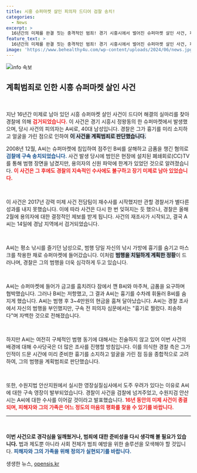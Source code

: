 ```yaml
---
title: 시흥 슈퍼마켓 살인 피의자 드디어 검찰 송치!
categories:
  - News
excerpt: >
  16년간의 미제를 완결 짓는 충격적인 범죄! 경기 시흥시에서 벌어진 슈퍼마켓 살인 사건, 피의자가 드디어 검거되어 검찰 송치. 세밀한 계획과 잔혹한 살해, 그背後에 숨겨진 진실은 무엇인지 밝혀진다! 클릭 필수!
feature_text: >
  16년간의 미제를 완결 짓는 충격적인 범죄! 경기 시흥시에서 벌어진 슈퍼마켓 살인 사건, 피의자가 드디어 검거되어 검찰 송치. 세밀한 계획과 잔혹한 살해, 그背後에 숨겨진 진실은 무엇인지 밝혀진다! 클릭 필수!
image: 'https://www.behealthy4u.com/wp-content/uploads/2024/06/news.jpg'
---
```


<p><img src="https://www.behealthy4u.com/wp-content/uploads/2024/06/news.jpg" alt="info 속보" /></p>

<h2 data-ke-size="size26">계획범죄로 인한 시흥 슈퍼마켓 살인 사건</h2>

<p data-ke-size="size16">&nbsp;</p>

<p>지난 16년간 미제로 남아 있던 시흥 슈퍼마켓 살인 사건이 드디어 해결의 실마리를 찾아 경찰에 의해 <b><span style="color: #ee2323;">검거되었습니다.</span></b> 이 사건은 경기 시흥시 정왕동의 한 슈퍼마켓에서 발생했으며, 당시 사건의 피의자는 A씨로, 40대 남성입니다. 경찰은 그가 흉기를 미리 소지하고 얼굴을 가린 점으로 인하여 <b><span style="background-color: #21538527;">이 사건을 계획범죄로 판단했습니다.</span></b></p>

<p>2008년 12월, A씨는 슈퍼마켓에 침입하여 점주인 B씨를 살해하고 금품을 챙긴 혐의로 <b><span style="color: #1a5490;">검찰에 구속 송치되었습니다.</span></b> 사건 발생 당시에 범인은 현장에 설치된 폐쇄회로(CC)TV를 통해 범행 장면을 남겼지만, 용의자의 신원 파악에 한계가 있었던 것으로 알려졌습니다. <b><span style="color: #ee2323;">이 사건은 그 후에도 경찰의 지속적인 수사에도 불구하고 장기 미제로 남아 있었습니다.</span></b></p>

<p data-ke-size="size16">&nbsp;</p>

<p>이 사건은 2017년 강력 미제 사건 전담팀이 재수사를 시작했지만 관할 경찰서가 별다른 성과를 내지 못했습니다. 이에 따라 사건은 다시 한 번 잊혀지는 듯 했으나, 경찰은 올해 2월에 용의자에 대한 결정적인 제보를 받게 됩니다. 사건의 재조사가 시작되고, 결국 A씨는 14일에 경남 지역에서 검거되었습니다.</p>

<p data-ke-size="size16">&nbsp;</p>

<p>A씨는 평소 낚시를 즐기던 남성으로, 범행 당일 자신의 낚시 가방에 흉기를 숨기고 마스크를 착용한 채로 슈퍼마켓에 들어갔습니다. 이처럼 <b><span style="background-color: #21538527;">범행을 치밀하게 계획한 정황</span></b>이 드러나며, 경찰은 그의 범행을 더욱 심각하게 두고 있습니다.</p>

<p data-ke-size="size16">&nbsp;</p>

<p>A씨는 슈퍼마켓에 들어가 금고를 훔치려다 잠에서 깬 B씨와 마주쳐, 금품을 요구하며 협박했습니다. 그러나 B씨는 저항했고, 그 결과 A씨는 흉기를 수차례 휘둘러 B씨를 숨지게 했습니다. A씨는 범행 후 3~4만원의 현금을 훔쳐 달아났습니다. A씨는 경찰 조사에서 자신의 범행을 부인했지만, 구속 전 피의자 심문에서는 "흉기로 찔렀다. 죄송하다"며 자백한 것으로 전해졌습니다.</p>

<p data-ke-size="size16">&nbsp;</p>

<p>하지만 A씨는 여전히 구체적인 범행 동기에 대해서는 진술하지 않고 있어 이번 사건의 배경에 대해 수사당국은 더 많은 조사를 진행할 방침입니다. 이를 의식한 경찰 측은 그가 인적이 드문 시간에 미리 준비한 흉기를 소지하고 얼굴을 가린 점 등을 종합적으로 고려하여, 그의 범행을 계획범죄로 판단했습니다.</p>

<p data-ke-size="size16">&nbsp;</p>

<p>또한, 수원지법 안산지원에서 실시한 영장실질심사에서 도주 우려가 있다는 이유로 A씨에 대한 구속 영장이 발부되었습니다. 경찰이 사건을 검찰에 넘겨주었고, 수원지검 안산시는 A씨에 대한 수사를 이어갈 것이라고 발표했습니다. <b><span style="color: #ee2323;">16년 동안의 미제 사건이 종결되며, 피해자와 그의 가족은 어느 정도의 마음의 평화를 찾을 수 있기를 바랍니다.</span></b> </p>

<hr>

<p data-ke-size="size16">&nbsp;</p>

<p><b>이번 사건으로 경각심을 일깨웠거나, 범죄에 대한 준비성을 다시 생각해 볼 필요가 있습니다.</b>  법과 제도뿐 아니라 사회 전체가 범죄 예방을 위한 솔루션을 모색해야 할 것입니다. <b><span style="color: #1a5490;">피해자와 그의 가족을 위해 정의가 실현되기를 바랍니다.</span></b></p>
생생한 뉴스, <a href="https://opensis.kr" rel="dofollow">opensis.kr</a>


